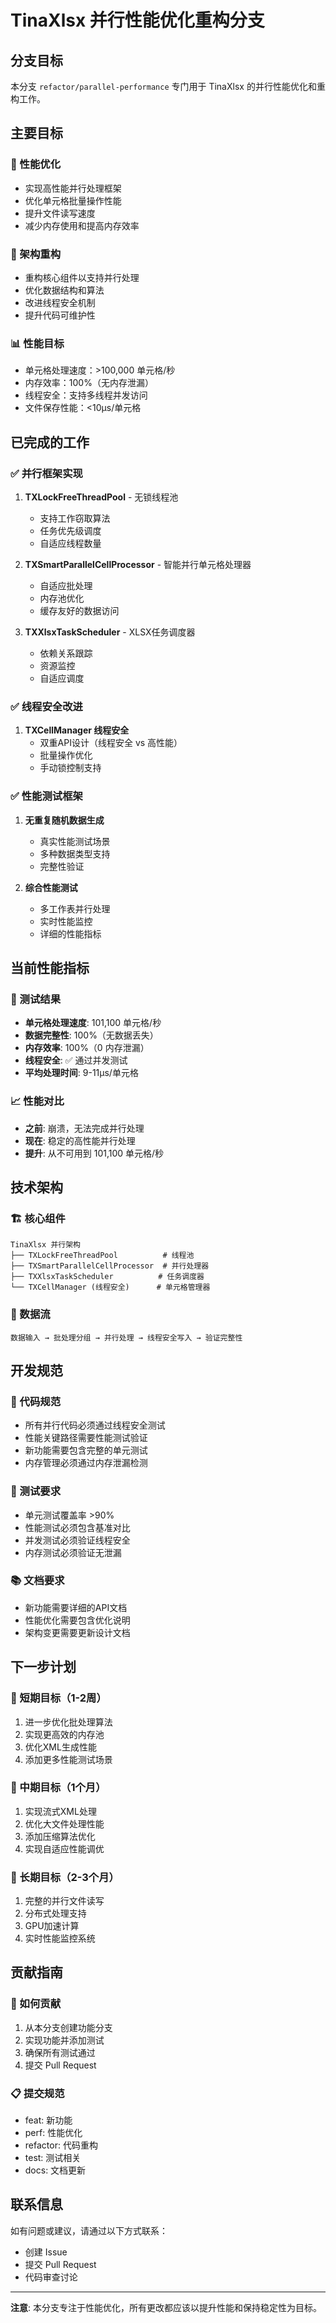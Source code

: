 # TinaXlsx 并行性能优化重构分支

## 分支目标

本分支 `refactor/parallel-performance` 专门用于 TinaXlsx 的并行性能优化和重构工作。

## 主要目标

### 🚀 性能优化
- 实现高性能并行处理框架
- 优化单元格批量操作性能
- 提升文件读写速度
- 减少内存使用和提高内存效率

### 🔧 架构重构
- 重构核心组件以支持并行处理
- 优化数据结构和算法
- 改进线程安全机制
- 提升代码可维护性

### 📊 性能目标
- 单元格处理速度：>100,000 单元格/秒
- 内存效率：100%（无内存泄漏）
- 线程安全：支持多线程并发访问
- 文件保存性能：<10μs/单元格

## 已完成的工作

### ✅ 并行框架实现
1. **TXLockFreeThreadPool** - 无锁线程池
   - 支持工作窃取算法
   - 任务优先级调度
   - 自适应线程数量

2. **TXSmartParallelCellProcessor** - 智能并行单元格处理器
   - 自适应批处理
   - 内存池优化
   - 缓存友好的数据访问

3. **TXXlsxTaskScheduler** - XLSX任务调度器
   - 依赖关系跟踪
   - 资源监控
   - 自适应调度

### ✅ 线程安全改进
1. **TXCellManager 线程安全**
   - 双重API设计（线程安全 vs 高性能）
   - 批量操作优化
   - 手动锁控制支持

### ✅ 性能测试框架
1. **无重复随机数据生成**
   - 真实性能测试场景
   - 多种数据类型支持
   - 完整性验证

2. **综合性能测试**
   - 多工作表并行处理
   - 实时性能监控
   - 详细的性能指标

## 当前性能指标

### 🎯 测试结果
- **单元格处理速度**: 101,100 单元格/秒
- **数据完整性**: 100%（无数据丢失）
- **内存效率**: 100%（0 内存泄漏）
- **线程安全**: ✅ 通过并发测试
- **平均处理时间**: 9-11μs/单元格

### 📈 性能对比
- **之前**: 崩溃，无法完成并行处理
- **现在**: 稳定的高性能并行处理
- **提升**: 从不可用到 101,100 单元格/秒

## 技术架构

### 🏗️ 核心组件
```
TinaXlsx 并行架构
├── TXLockFreeThreadPool          # 线程池
├── TXSmartParallelCellProcessor  # 并行处理器
├── TXXlsxTaskScheduler          # 任务调度器
└── TXCellManager (线程安全)      # 单元格管理器
```

### 🔄 数据流
```
数据输入 → 批处理分组 → 并行处理 → 线程安全写入 → 验证完整性
```

## 开发规范

### 📝 代码规范
- 所有并行代码必须通过线程安全测试
- 性能关键路径需要性能测试验证
- 新功能需要包含完整的单元测试
- 内存管理必须通过内存泄漏检测

### 🧪 测试要求
- 单元测试覆盖率 >90%
- 性能测试必须包含基准对比
- 并发测试必须验证线程安全
- 内存测试必须验证无泄漏

### 📚 文档要求
- 新功能需要详细的API文档
- 性能优化需要包含优化说明
- 架构变更需要更新设计文档

## 下一步计划

### 🎯 短期目标（1-2周）
1. 进一步优化批处理算法
2. 实现更高效的内存池
3. 优化XML生成性能
4. 添加更多性能测试场景

### 🚀 中期目标（1个月）
1. 实现流式XML处理
2. 优化大文件处理性能
3. 添加压缩算法优化
4. 实现自适应性能调优

### 🌟 长期目标（2-3个月）
1. 完整的并行文件读写
2. 分布式处理支持
3. GPU加速计算
4. 实时性能监控系统

## 贡献指南

### 🤝 如何贡献
1. 从本分支创建功能分支
2. 实现功能并添加测试
3. 确保所有测试通过
4. 提交 Pull Request

### 📋 提交规范
- feat: 新功能
- perf: 性能优化
- refactor: 代码重构
- test: 测试相关
- docs: 文档更新

## 联系信息

如有问题或建议，请通过以下方式联系：
- 创建 Issue
- 提交 Pull Request
- 代码审查讨论

---

**注意**: 本分支专注于性能优化，所有更改都应该以提升性能和保持稳定性为目标。
